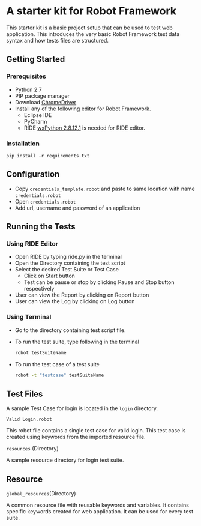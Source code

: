 # A starter kit for Robot Framework
This starter kit is a basic project setup that can be used to test web application. This introduces the very basic Robot Framework test data syntax and how tests files are structured.

## Getting Started

### Prerequisites

* Python 2.7
* PIP package manager
* Download [ChromeDriver](https://sites.google.com/a/chromium.org/chromedriver/downloads)
* Install any of the following editor for Robot Framework.
  * Eclipse IDE
  * PyCharm
  * RIDE [wxPython 2.8.12.1](https://github.com/sarojkarki07/robot-framework-starter-kit/blob/master/wxPython2.8-win64-unicode-2.8.12.1-py27.exe) is needed for RIDE editor.

### Installation

    pip install -r requirements.txt

## Configuration

* Copy `credentials_template.robot` and paste to same location with name `credentials.robot`
* Open `credentials.robot`
* Add url, username and password of an application

## Running the Tests

###  Using RIDE Editor

* Open RIDE by typing ride.py in the terminal
* Open the Directory containing the test script
* Select the desired Test Suite or Test Case
  * Click on Start button
  * Test can be pause or stop by clicking Pause and Stop button respectively
* User can view the Report by clicking on Report button
* User can view the Log by clicking on Log button

### Using Terminal

* Go to the directory containing test script file.
* To run the test suite, type following in the terminal

  ```sh
  robot testSuiteName
  ```

* To run the test case of a test suite

  ```sh
  robot -t "testcase" testSuiteName
  ```

## Test Files

A sample Test Case for login is located in the `login` directory.

`Valid Login.robot`

This robot file contains a single test case for valid login. This test case is created using keywords from the imported resource file.

`resources` (Directory)

A sample resource directory for login test suite.

## Resource

`global_resources`(Directory)

A common resource file with reusable keywords and variables. It contains specific keywords created for web application. It can be used for every test suite.
